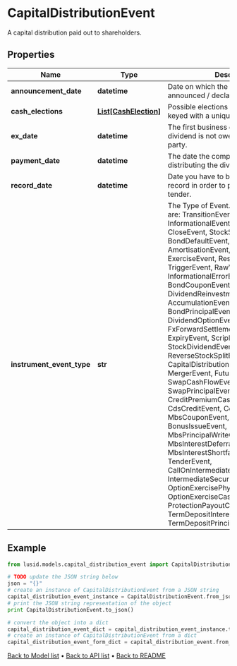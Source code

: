 # CapitalDistributionEvent

A capital distribution paid out to shareholders.

## Properties
Name | Type | Description | Notes
------------ | ------------- | ------------- | -------------
**announcement_date** | **datetime** | Date on which the dividend was announced / declared. | [optional] 
**cash_elections** | [**List[CashElection]**](CashElection.md) | Possible elections for this event, each keyed with a unique identifier. | 
**ex_date** | **datetime** | The first business day on which the dividend is not owed to the buying party. | 
**payment_date** | **datetime** | The date the company begins distributing the dividend. | 
**record_date** | **datetime** | Date you have to be the holder of record in order to participate in the tender. | [optional] 
**instrument_event_type** | **str** | The Type of Event. The available values are: TransitionEvent, InformationalEvent, OpenEvent, CloseEvent, StockSplitEvent, BondDefaultEvent, CashDividendEvent, AmortisationEvent, CashFlowEvent, ExerciseEvent, ResetEvent, TriggerEvent, RawVendorEvent, InformationalErrorEvent, BondCouponEvent, DividendReinvestmentEvent, AccumulationEvent, BondPrincipalEvent, DividendOptionEvent, MaturityEvent, FxForwardSettlementEvent, ExpiryEvent, ScripDividendEvent, StockDividendEvent, ReverseStockSplitEvent, CapitalDistributionEvent, SpinOffEvent, MergerEvent, FutureExpiryEvent, SwapCashFlowEvent, SwapPrincipalEvent, CreditPremiumCashFlowEvent, CdsCreditEvent, CdxCreditEvent, MbsCouponEvent, MbsPrincipalEvent, BonusIssueEvent, MbsPrincipalWriteOffEvent, MbsInterestDeferralEvent, MbsInterestShortfallEvent, TenderEvent, CallOnIntermediateSecuritiesEvent, IntermediateSecuritiesDistributionEvent, OptionExercisePhysicalEvent, OptionExerciseCashEvent, ProtectionPayoutCashFlowEvent, TermDepositInterestEvent, TermDepositPrincipalEvent | 

## Example

```python
from lusid.models.capital_distribution_event import CapitalDistributionEvent

# TODO update the JSON string below
json = "{}"
# create an instance of CapitalDistributionEvent from a JSON string
capital_distribution_event_instance = CapitalDistributionEvent.from_json(json)
# print the JSON string representation of the object
print CapitalDistributionEvent.to_json()

# convert the object into a dict
capital_distribution_event_dict = capital_distribution_event_instance.to_dict()
# create an instance of CapitalDistributionEvent from a dict
capital_distribution_event_form_dict = capital_distribution_event.from_dict(capital_distribution_event_dict)
```
[Back to Model list](../README.md#documentation-for-models) &#8226; [Back to API list](../README.md#documentation-for-api-endpoints) &#8226; [Back to README](../README.md)


